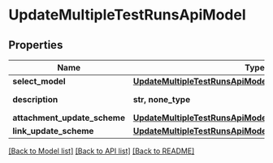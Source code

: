 # UpdateMultipleTestRunsApiModel


## Properties
Name | Type | Description | Notes
------------ | ------------- | ------------- | -------------
**select_model** | [**UpdateMultipleTestRunsApiModelSelectModel**](UpdateMultipleTestRunsApiModelSelectModel.md) |  | 
**description** | **str, none_type** | Test run description | [optional] 
**attachment_update_scheme** | [**UpdateMultipleTestRunsApiModelAttachmentUpdateScheme**](UpdateMultipleTestRunsApiModelAttachmentUpdateScheme.md) |  | [optional] 
**link_update_scheme** | [**UpdateMultipleTestRunsApiModelLinkUpdateScheme**](UpdateMultipleTestRunsApiModelLinkUpdateScheme.md) |  | [optional] 

[[Back to Model list]](../README.md#documentation-for-models) [[Back to API list]](../README.md#documentation-for-api-endpoints) [[Back to README]](../README.md)


